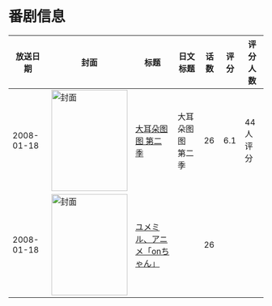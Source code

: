 # 番剧信息

|放送日期|封面|标题|日文标题|话数|评分|评分人数|
|---|---|---|---|---|---|---|
|2008-01-18|<img src="//lain.bgm.tv/pic/cover/c/89/32/431388_MJJDP.jpg" alt="封面" style="width:150px;height:200px;object-fit:cover;">|[大耳朵图图 第二季](https://bangumi.tv/subject/431388)|大耳朵图图 第二季|26|6.1|44人评分|
|2008-01-18|<img src="//lain.bgm.tv/pic/cover/c/63/0a/444942_r9LB2.jpg" alt="封面" style="width:150px;height:200px;object-fit:cover;">|[ユメミル、アニメ「onちゃん」](https://bangumi.tv/subject/444942)||26|||
